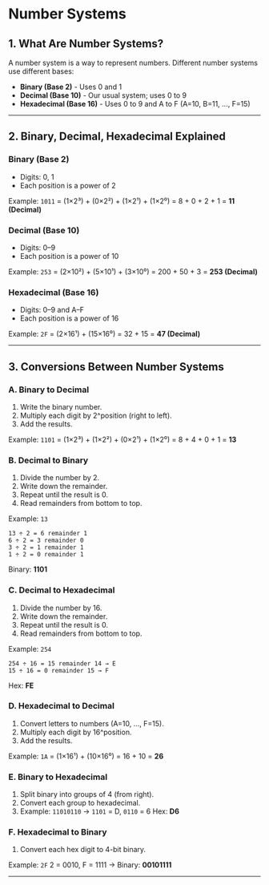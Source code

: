 # Number Systems

## 1. What Are Number Systems?
A number system is a way to represent numbers. Different number systems use different bases:
- **Binary (Base 2)** - Uses 0 and 1
- **Decimal (Base 10)** - Our usual system; uses 0 to 9
- **Hexadecimal (Base 16)** - Uses 0 to 9 and A to F (A=10, B=11, ..., F=15)

---

## 2. Binary, Decimal, Hexadecimal Explained

### Binary (Base 2)
- Digits: 0, 1
- Each position is a power of 2

Example: `1011` = (1×2³) + (0×2²) + (1×2¹) + (1×2⁰) = 8 + 0 + 2 + 1 = **11 (Decimal)**

### Decimal (Base 10)
- Digits: 0–9
- Each position is a power of 10

Example: `253` = (2×10²) + (5×10¹) + (3×10⁰) = 200 + 50 + 3 = **253 (Decimal)**

### Hexadecimal (Base 16)
- Digits: 0–9 and A–F
- Each position is a power of 16

Example: `2F` = (2×16¹) + (15×16⁰) = 32 + 15 = **47 (Decimal)**

---

## 3. Conversions Between Number Systems

### A. Binary to Decimal
1. Write the binary number.
2. Multiply each digit by 2^position (right to left).
3. Add the results.

Example: `1101` = (1×2³) + (1×2²) + (0×2¹) + (1×2⁰) = 8 + 4 + 0 + 1 = **13**

### B. Decimal to Binary
1. Divide the number by 2.
2. Write down the remainder.
3. Repeat until the result is 0.
4. Read remainders from bottom to top.

Example: `13`
```
13 ÷ 2 = 6 remainder 1
6 ÷ 2 = 3 remainder 0
3 ÷ 2 = 1 remainder 1
1 ÷ 2 = 0 remainder 1
```
Binary: **1101**

### C. Decimal to Hexadecimal
1. Divide the number by 16.
2. Write down the remainder.
3. Repeat until the result is 0.
4. Read remainders from bottom to top.

Example: `254`
```
254 ÷ 16 = 15 remainder 14 → E
15 ÷ 16 = 0 remainder 15 → F
```
Hex: **FE**

### D. Hexadecimal to Decimal
1. Convert letters to numbers (A=10, ..., F=15).
2. Multiply each digit by 16^position.
3. Add the results.

Example: `1A`
= (1×16¹) + (10×16⁰) = 16 + 10 = **26**

### E. Binary to Hexadecimal
1. Split binary into groups of 4 (from right).
2. Convert each group to hexadecimal.
3. Example: `11010110`
→ `1101` = D, `0110` = 6
Hex: **D6**

### F. Hexadecimal to Binary
1. Convert each hex digit to 4-bit binary.

Example: `2F`
2 = 0010, F = 1111 → Binary: **00101111**

---

